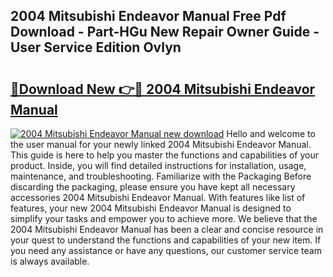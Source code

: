 ## 2004 Mitsubishi Endeavor Manual Free Pdf Download - Part-HGu New Repair Owner Guide - User Service Edition Ovlyn

# <h2><a href="http://bc4082.oget.top/?id=2004+Mitsubishi+Endeavor+Manual">🔗Download New 👉🔴 2004 Mitsubishi Endeavor Manual</a></h2>

[![2004 Mitsubishi Endeavor Manual new download](https://i.imgur.com/5g1atiW.png)](http://bc4082.oget.top/?id=2004+Mitsubishi+Endeavor+Manual)
Hello and welcome to the user manual for your newly linked 2004 Mitsubishi Endeavor Manual. This guide is here to help you master the functions and capabilities of your product. Inside, you will find detailed instructions for installation, usage, maintenance, and troubleshooting. Familiarize with the Packaging Before discarding the packaging, please ensure you have kept all necessary accessories 2004 Mitsubishi Endeavor Manual. With features like list of features, your new 2004 Mitsubishi Endeavor Manual is designed to simplify your tasks and empower you to achieve more. We believe that the 2004 Mitsubishi Endeavor Manual has been a clear and concise resource in your quest to understand the functions and capabilities of your new item. If you need any assistance or have any questions, our customer service team is always available.
